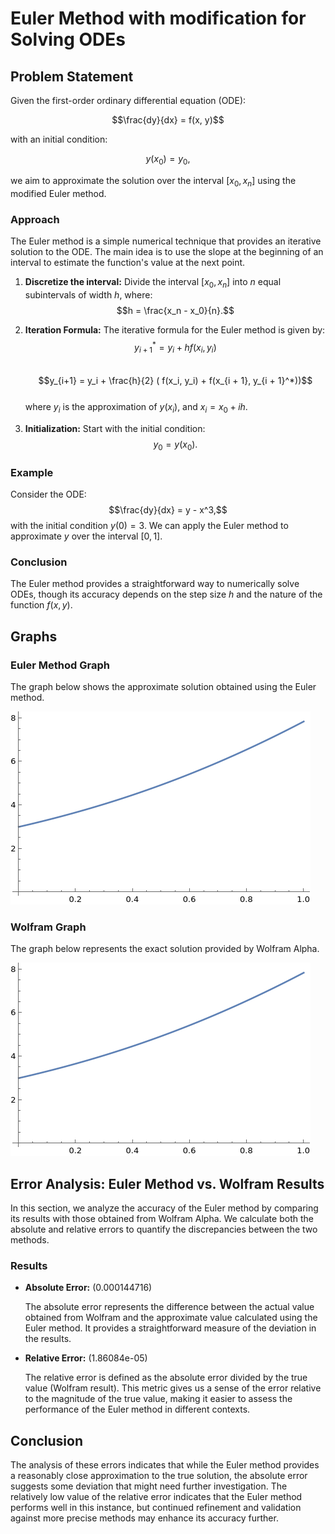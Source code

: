 # Euler Method with modification for Solving ODEs

## Problem Statement

Given the first-order ordinary differential equation (ODE):

$$\frac{dy}{dx} = f(x, y)$$

with an initial condition:

$$y(x_0) = y_0,$$

we aim to approximate the solution over the interval $[x_0, x_n]$ using the modified Euler method.

### Approach

The Euler method is a simple numerical technique that provides an iterative solution to the ODE. The main idea is to use the slope at the beginning of an interval to estimate the function's value at the next point.

1. **Discretize the interval:** Divide the interval $[x_0, x_n]$ into $n$ equal subintervals of width $h$, where:
   $$h = \frac{x_n - x_0}{n}.$$

2. **Iteration Formula:** The iterative formula for the Euler method is given by:<br>
   $$y_{i+1}^* = y_i+hf(x_i, y_i)$$<br>
   $$y_{i+1} = y_i + \frac{h}{2} ( f(x_i, y_i) + f(x_{i + 1}, y_{i + 1}^*))$$<br>
   where $y_i$ is the approximation of $y(x_i)$, and $x_i = x_0 + ih$.

3. **Initialization:** Start with the initial condition:
   $$y_0 = y(x_0).$$

### Example

Consider the ODE:
$$\frac{dy}{dx} = y - x^3,$$
with the initial condition $y(0) = 3$. We can apply the Euler method to approximate $y$ over the interval $[0, 1]$.

### Conclusion

The Euler method provides a straightforward way to numerically solve ODEs, though its accuracy depends on the step size $h$ and the nature of the function $f(x, y)$.

## Graphs

### Euler Method Graph

The graph below shows the approximate solution obtained using the Euler method.

![Euler Method Graph](./assets/pictures/EulerGraph.png)

### Wolfram Graph

The graph below represents the exact solution provided by Wolfram Alpha.

![Wolfram Graph](./assets/pictures/Wolfram.png)

## Error Analysis: Euler Method vs. Wolfram Results

In this section, we analyze the accuracy of the Euler method by comparing its results with those obtained from Wolfram Alpha. We calculate both the absolute and relative errors to quantify the discrepancies between the two methods.

### Results

- **Absolute Error:** \(0.000144716\)

  The absolute error represents the difference between the actual value obtained from Wolfram and the approximate value calculated using the Euler method. It provides a straightforward measure of the deviation in the results.

- **Relative Error:** \(1.86084e-05\)

  The relative error is defined as the absolute error divided by the true value (Wolfram result). This metric gives us a sense of the error relative to the magnitude of the true value, making it easier to assess the performance of the Euler method in different contexts.

## Conclusion

The analysis of these errors indicates that while the Euler method provides a reasonably close approximation to the true solution, the absolute error suggests some deviation that might need further investigation. The relatively low value of the relative error indicates that the Euler method performs well in this instance, but continued refinement and validation against more precise methods may enhance its accuracy further.
